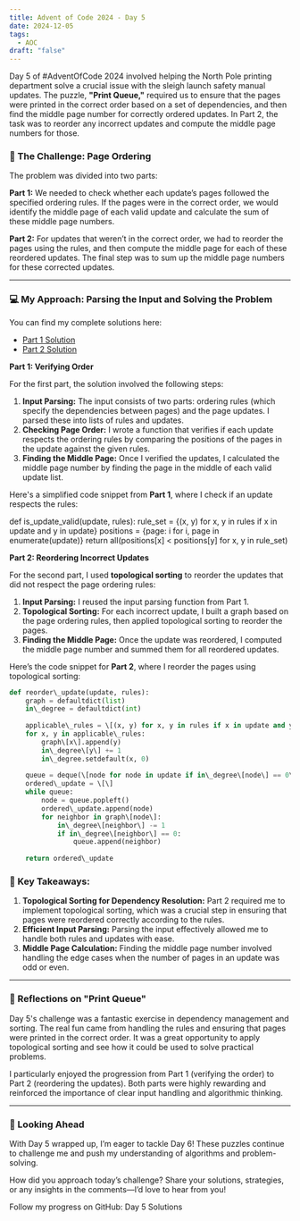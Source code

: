 ```yaml
---
title: Advent of Code 2024 - Day 5
date: 2024-12-05
tags:
  - AOC
draft: "false"
---
```


Day 5 of #AdventOfCode 2024 involved helping the North Pole printing department solve a crucial issue with the sleigh launch safety manual updates. The puzzle, **"Print Queue,"** required us to ensure that the pages were printed in the correct order based on a set of dependencies, and then find the middle page number for correctly ordered updates. In Part 2, the task was to reorder any incorrect updates and compute the middle page numbers for those.

### 🧩 The Challenge: Page Ordering

The problem was divided into two parts:

**Part 1:** We needed to check whether each update’s pages followed the specified ordering rules. If the pages were in the correct order, we would identify the middle page of each valid update and calculate the sum of these middle page numbers.

**Part 2:** For updates that weren’t in the correct order, we had to reorder the pages using the rules, and then compute the middle page for each of these reordered updates. The final step was to sum up the middle page numbers for these corrected updates.

***

### 💻 My Approach: Parsing the Input and Solving the Problem

You can find my complete solutions here:

*   [Part 1 Solution](https://github.com/SixFiveMil/Advent_of_Code/blob/main/2024/Day%205/y2024-d05-pt1.py)
*   [Part 2 Solution](https://github.com/SixFiveMil/Advent_of_Code/blob/main/2024/Day%205/y2024-d05-pt2.py)

**Part 1: Verifying Order**

For the first part, the solution involved the following steps:

1.  **Input Parsing:** The input consists of two parts: ordering rules (which specify the dependencies between pages) and the page updates. I parsed these into lists of rules and updates.
2.  **Checking Page Order:** I wrote a function that verifies if each update respects the ordering rules by comparing the positions of the pages in the update against the given rules.
3.  **Finding the Middle Page:** Once I verified the updates, I calculated the middle page number by finding the page in the middle of each valid update list.

Here's a simplified code snippet from **Part 1**, where I check if an update respects the rules:

def is\_update\_valid(update, rules):
    rule\_set = {(x, y) for x, y in rules if x in update and y in update}
    positions = {page: i for i, page in enumerate(update)}
    return all(positions\[x\] < positions\[y\] for x, y in rule\_set) 

**Part 2: Reordering Incorrect Updates**

For the second part, I used **topological sorting** to reorder the updates that did not respect the page ordering rules:

1.  **Input Parsing:** I reused the input parsing function from Part 1.
2.  **Topological Sorting:** For each incorrect update, I built a graph based on the page ordering rules, then applied topological sorting to reorder the pages.
3.  **Finding the Middle Page:** Once the update was reordered, I computed the middle page number and summed them for all reordered updates.

Here’s the code snippet for **Part 2**, where I reorder the pages using topological sorting:

```python
def reorder\_update(update, rules):
    graph = defaultdict(list)
    in\_degree = defaultdict(int)
    
    applicable\_rules = \[(x, y) for x, y in rules if x in update and y in update\]
    for x, y in applicable\_rules:
        graph\[x\].append(y)
        in\_degree\[y\] += 1
        in\_degree.setdefault(x, 0)
    
    queue = deque(\[node for node in update if in\_degree\[node\] == 0\])
    ordered\_update = \[\]
    while queue:
        node = queue.popleft()
        ordered\_update.append(node)
        for neighbor in graph\[node\]:
            in\_degree\[neighbor\] -= 1
            if in\_degree\[neighbor\] == 0:
                queue.append(neighbor)
    
    return ordered\_update 
```

### 🔑 Key Takeaways:

1.  **Topological Sorting for Dependency Resolution:** Part 2 required me to implement topological sorting, which was a crucial step in ensuring that pages were reordered correctly according to the rules.
2.  **Efficient Input Parsing:** Parsing the input effectively allowed me to handle both rules and updates with ease.
3.  **Middle Page Calculation:** Finding the middle page number involved handling the edge cases when the number of pages in an update was odd or even.

***

### 🚀 Reflections on "Print Queue"

Day 5's challenge was a fantastic exercise in dependency management and sorting. The real fun came from handling the rules and ensuring that pages were printed in the correct order. It was a great opportunity to apply topological sorting and see how it could be used to solve practical problems.

I particularly enjoyed the progression from Part 1 (verifying the order) to Part 2 (reordering the updates). Both parts were highly rewarding and reinforced the importance of clear input handling and algorithmic thinking.

***

### 📣 Looking Ahead

With Day 5 wrapped up, I’m eager to tackle Day 6! These puzzles continue to challenge me and push my understanding of algorithms and problem-solving.

How did you approach today’s challenge? Share your solutions, strategies, or any insights in the comments—I’d love to hear from you!

Follow my progress on GitHub: Day 5 Solutions